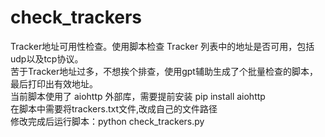 # check_trackers
Tracker地址可用性检查。使用脚本检查 Tracker 列表中的地址是否可用，包括udp以及tcp协议。<br>
苦于Tracker地址过多，不想挨个排查，使用gpt辅助生成了个批量检查的脚本，最后打印出有效地址。<br>
当前脚本使用了 aiohttp 外部库，需要提前安装 pip install aiohttp <br>
在脚本中需要将trackers.txt文件,改成自己的文件路径 <br>
修改完成后运行脚本：python check_trackers.py
